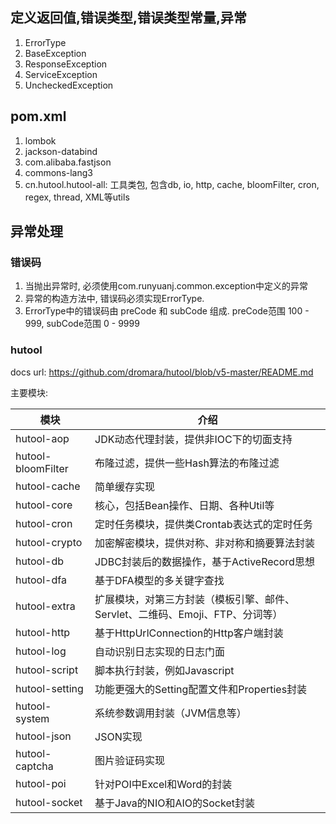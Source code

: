 ## 定义返回值,错误类型,错误类型常量,异常
1. ErrorType
2. BaseException
3. ResponseException
4. ServiceException
5. UncheckedException

## pom.xml
1. lombok
2. jackson-databind
3. com.alibaba.fastjson
4. commons-lang3
5. cn.hutool.hutool-all: 工具类包, 包含db, io, http, cache, bloomFilter, cron, regex, thread, XML等utils

## 异常处理
### 错误码
1. 当抛出异常时, 必须使用com.runyuanj.common.exception中定义的异常
2. 异常的构造方法中, 错误码必须实现ErrorType.
3. ErrorType中的错误码由 preCode 和 subCode 组成. preCode范围 100 - 999, subCode范围 0 - 9999

### hutool
docs url: https://github.com/dromara/hutool/blob/v5-master/README.md

主要模块: 

| 模块                |     介绍                                                                          |
| -------------------|---------------------------------------------------------------------------------- |
| hutool-aop         |     JDK动态代理封装，提供非IOC下的切面支持                                              |
| hutool-bloomFilter |     布隆过滤，提供一些Hash算法的布隆过滤                                                |
| hutool-cache       |     简单缓存实现                                                                     |
| hutool-core        |     核心，包括Bean操作、日期、各种Util等                                               |
| hutool-cron        |     定时任务模块，提供类Crontab表达式的定时任务                                          |
| hutool-crypto      |     加密解密模块，提供对称、非对称和摘要算法封装                                          |
| hutool-db          |     JDBC封装后的数据操作，基于ActiveRecord思想                                         |
| hutool-dfa         |     基于DFA模型的多关键字查找                                                         |
| hutool-extra       |     扩展模块，对第三方封装（模板引擎、邮件、Servlet、二维码、Emoji、FTP、分词等）            |
| hutool-http        |     基于HttpUrlConnection的Http客户端封装                                            |
| hutool-log         |     自动识别日志实现的日志门面                                                         |
| hutool-script      |     脚本执行封装，例如Javascript                                                     |
| hutool-setting     |     功能更强大的Setting配置文件和Properties封装                                        |
| hutool-system      |     系统参数调用封装（JVM信息等）                                                      |
| hutool-json        |     JSON实现                                                                       |
| hutool-captcha     |     图片验证码实现                                                                   |
| hutool-poi         |     针对POI中Excel和Word的封装                                                       |
| hutool-socket      |     基于Java的NIO和AIO的Socket封装                                                   |